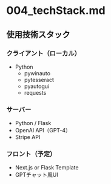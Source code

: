# 004_techStack.md

## 使用技術スタック

### クライアント（ローカル）
- Python
  - pywinauto
  - pytesseract
  - pyautogui
  - requests

### サーバー
- Python / Flask
- OpenAI API（GPT-4）
- Stripe API

### フロント（予定）
- Next.js or Flask Template
- GPTチャット風UI
